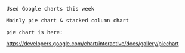 
<pre> </pre>

<pre>
Used Google charts this week

Mainly pie chart & stacked column chart

pie chart is here:
</pre>
https://developers.google.com/chart/interactive/docs/gallery/piechart

